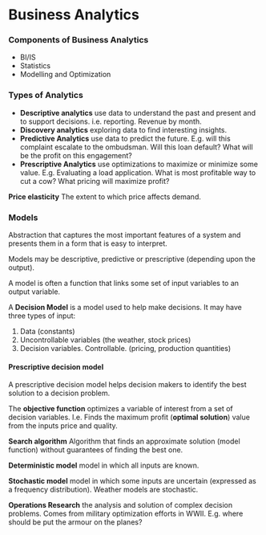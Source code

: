 Business Analytics
==================

### Components of Business Analytics

* BI/IS
* Statistics
* Modelling and Optimization 

<!---
  <question>What are the components of business analytics?</question>
  <answer>BI / IS, statistics, modelling and optimization</answer>
--->

### Types of Analytics

* **Descriptive analytics** use data to understand the past and present and to support decisions. i.e. reporting. Revenue by month. 
* **Discovery analytics** exploring data to find interesting insights.
* **Predictive Analytics** use data to predict the future. E.g. will this complaint escalate to the ombudsman. Will this loan default? What will be the profit on this engagement?
* **Prescriptive Analytics** use optimizations to maximize or minimize some value. E.g. Evaluating a load application. What is most profitable way to cut a cow? What pricing will maximize profit?

<!---
  <question>What is descriptive analytics?</question>
  <answer>formatting data for understanding. Creating information from historical data.</answer>
  <question>What is predictive analytics?</question>
  <answer>using data to predict the future</answer>
  <question>What is discovery analytics?</question>
  <answer>exploring data to find interesting insights</answer>
  <question>What is prescriptive analytics?</question>
  <answer>Using data to maximize or minimize some value. Using data to facilitate decision making.</answer>
--->

**Price elasticity** The extent to which price affects demand. 

<!---
  <question>What is price elasticity?</question>
  <answer>The extent to which price affects demand.</answer>
--->

### Models

<!---
  <question>What is a model?</question>
  <answer>Abstraction that captures the most important features of a system and presents them in a form that is easy to interpret. </answer>
--->

Abstraction that captures the most important features of a system and presents them in a form that is easy to interpret. 

Models may be descriptive, predictive or prescriptive (depending upon the output). 

A model is often a function that links some set of input variables to an output variable. 

A **Decision Model** is a model used to help make decisions. It may have three types of input:

1. Data (constants)
1. Uncontrollable variables (the weather, stock prices)
1. Decision variables. Controllable. (pricing, production quantities)

<!---
  <question>What is a decision model?</question>
  <answer>A model used to help make decisions</answer>
  <question>In a decision model, what is an uncontrollable variable?</question>
  <answer>An input that we do not control. E.g. stock price</answer>
  <question>In a decision model, what is an decision variable?</question>
  <answer>An input that we do control and are trying to determine. E.g. production quantity, pricing</answer>
--->

#### Prescriptive decision model

A prescriptive decision model helps decision makers to identify the best solution to a decision problem.

The **objective function** optimizes a variable of interest from a set of decision variables. I.e. Finds the maximum profit (**optimal solution**) value from the inputs price and quality. 

**Search algorithm** Algorithm that finds an approximate solution (model function) without guarantees of finding the best one. 

**Deterministic model** model in which all inputs are known.

**Stochastic model** model in which some inputs are uncertain (expressed as a frequency distribution). Weather models are stochastic.

**Operations Research** the analysis and solution of complex decision problems. Comes from military optimization efforts in WWII. E.g. where should be put the armour on the planes? 

<!---
  <question>What is an objective function?</question>
  <answer>The function (of data and decision variables) that it is desired to maximize or minimize. E.g. $$profit = quantity * 14.55$$</answer>
  <question>What is a search algorithm?</question>
  <answer>Algorithm that finds an approximate solution.</answer>
  <question>What is a stochastic model?</question>
  <answer>Model in which some inputs are uncertain (expressed as frequency distribution or probability). E.g. weather model. Climate change model</answer>
  <question>What is operations research?</question>
  <answer>The analysis and solution of complex decision problems.</answer>
--->
